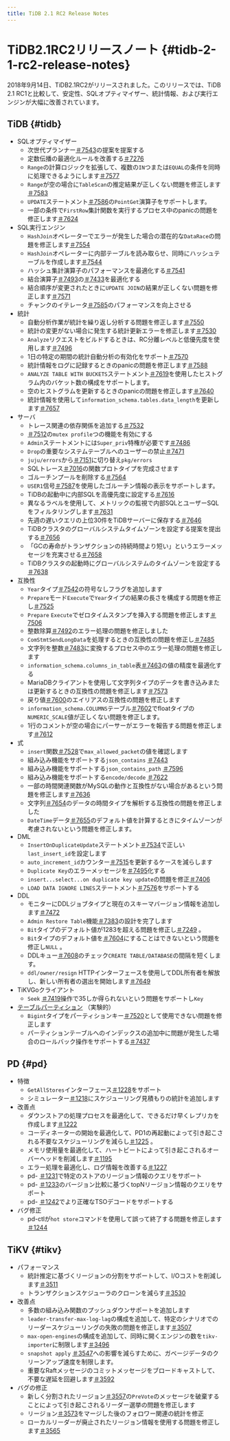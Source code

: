 ```yaml
---
title: TiDB 2.1 RC2 Release Notes
---
```


# TiDB2.1RC2リリースノート {#tidb-2-1-rc2-release-notes}

2018年9月14日、TiDB2.1RC2がリリースされました。このリリースでは、TiDB 2.1 RC1と比較して、安定性、SQLオプティマイザー、統計情報、および実行エンジンが大幅に改善されています。

## TiDB {#tidb}

-   SQLオプティマイザー
    -   次世代プランナー[＃7543](https://github.com/pingcap/tidb/pull/7543)の提案を提案する
    -   定数伝播の最適化ルールを改善する[＃7276](https://github.com/pingcap/tidb/pull/7276)
    -   `Range`の計算ロジックを拡張して、複数の`IN`つまたは`EQUAL`の条件を同時に処理できるようにします[＃7577](https://github.com/pingcap/tidb/pull/7577)
    -   `Range`が空の場合に`TableScan`の推定結果が正しくない問題を修正します[＃7583](https://github.com/pingcap/tidb/pull/7583)
    -   `UPDATE`ステートメント[＃7586](https://github.com/pingcap/tidb/pull/7586)の`PointGet`演算子をサポートします。
    -   一部の条件で`FirstRow`集計関数を実行するプロセス中のpanicの問題を修正します[＃7624](https://github.com/pingcap/tidb/pull/7624)
-   SQL実行エンジン
    -   `HashJoin`オペレーターでエラーが発生した場合の潜在的な`DataRace`の問題を修正します[＃7554](https://github.com/pingcap/tidb/pull/7554)
    -   `HashJoin`オペレーターに内部テーブルを読み取らせ、同時にハッシュテーブルを作成します[＃7544](https://github.com/pingcap/tidb/pull/7544)
    -   ハッシュ集計演算子のパフォーマンスを最適化する[＃7541](https://github.com/pingcap/tidb/pull/7541)
    -   結合演算子[＃7493](https://github.com/pingcap/tidb/pull/7493)の[＃7433](https://github.com/pingcap/tidb/pull/7433)を最適化する
    -   結合順序が変更されたときに`UPDATE JOIN`の結果が正しくない問題を修正します[＃7571](https://github.com/pingcap/tidb/pull/7571)
    -   チャンクのイテレータ[＃7585](https://github.com/pingcap/tidb/pull/7585)のパフォーマンスを向上させる
-   統計
    -   自動分析作業が統計を繰り返し分析する問題を修正します[＃7550](https://github.com/pingcap/tidb/pull/7550)
    -   統計の変更がない場合に発生する統計更新エラーを修正します[＃7530](https://github.com/pingcap/tidb/pull/7530)
    -   `Analyze`リクエストをビルドするときは、RC分離レベルと低優先度を使用します[＃7496](https://github.com/pingcap/tidb/pull/7496)
    -   1日の特定の期間の統計自動分析の有効化をサポート[＃7570](https://github.com/pingcap/tidb/pull/7570)
    -   統計情報をログに記録するときのpanicの問題を修正します[＃7588](https://github.com/pingcap/tidb/pull/7588)
    -   `ANALYZE TABLE WITH BUCKETS`ステートメント[＃7619](https://github.com/pingcap/tidb/pull/7619)を使用したヒストグラム内のバケット数の構成をサポートします。
    -   空のヒストグラムを更新するときのpanicの問題を修正します[＃7640](https://github.com/pingcap/tidb/pull/7640)
    -   統計情報を使用して`information_schema.tables.data_length`を更新します[＃7657](https://github.com/pingcap/tidb/pull/7657)
-   サーバ
    -   トレース関連の依存関係を追加する[＃7532](https://github.com/pingcap/tidb/pull/7532)
    -   [＃7512](https://github.com/pingcap/tidb/pull/7512)の`mutex profile`つの機能を有効にする
    -   `Admin`ステートメントには`Super_priv`特権が必要です[＃7486](https://github.com/pingcap/tidb/pull/7486)
    -   `Drop`の重要なシステムテーブルへのユーザーの禁止[＃7471](https://github.com/pingcap/tidb/pull/7471)
    -   `juju/errors`から[＃7151](https://github.com/pingcap/tidb/pull/7151)に切り替え`pkg/errors`
    -   SQLトレース[＃7016](https://github.com/pingcap/tidb/pull/7016)の関数プロトタイプを完成させます
    -   ゴルーチンプールを削除する[＃7564](https://github.com/pingcap/tidb/pull/7564)
    -   `USER1`信号[＃7587](https://github.com/pingcap/tidb/pull/7587)を使用したゴルーチン情報の表示をサポートします。
    -   TiDBの起動中に内部SQLを高優先度に設定する[＃7616](https://github.com/pingcap/tidb/pull/7616)
    -   異なるラベルを使用して、メトリックの監視で内部SQLとユーザーSQLをフィルタリングします[＃7631](https://github.com/pingcap/tidb/pull/7631)
    -   先週の遅いクエリの上位30件をTiDBサーバーに保存する[＃7646](https://github.com/pingcap/tidb/pull/7646)
    -   TiDBクラスタのグローバルシステムタイムゾーンを設定する提案を提出する[＃7656](https://github.com/pingcap/tidb/pull/7656)
    -   「GCの寿命がトランザクションの持続時間より短い」というエラーメッセージを充実させる[＃7658](https://github.com/pingcap/tidb/pull/7658)
    -   TiDBクラスタの起動時にグローバルシステムのタイムゾーンを設定する[＃7638](https://github.com/pingcap/tidb/pull/7638)
-   互換性
    -   `Year`タイプ[＃7542](https://github.com/pingcap/tidb/pull/7542)の符号なしフラグを追加します
    -   `Prepare`モード`Execute`で`Year`タイプの結果の長さを構成する問題を修正し[＃7525](https://github.com/pingcap/tidb/pull/7525)
    -   `Prepare` `Execute`でゼロタイムスタンプを挿入する問題を修正します[＃7506](https://github.com/pingcap/tidb/pull/7506)
    -   整数除算[＃7492](https://github.com/pingcap/tidb/pull/7492)のエラー処理の問題を修正しました
    -   `ComStmtSendLongData`を処理するときの互換性の問題を修正し[＃7485](https://github.com/pingcap/tidb/pull/7485)
    -   文字列を整数[＃7483](https://github.com/pingcap/tidb/pull/7483)に変換するプロセス中のエラー処理の問題を修正します
    -   `information_schema.columns_in_table`表[＃7463](https://github.com/pingcap/tidb/pull/7463)の値の精度を最適化する
    -   MariaDBクライアントを使用して文字列タイプのデータを書き込みまたは更新するときの互換性の問題を修正します[＃7573](https://github.com/pingcap/tidb/pull/7573)
    -   戻り値[＃7600](https://github.com/pingcap/tidb/pull/7600)のエイリアスの互換性の問題を修正します
    -   `information_schema.COLUMNS`テーブル[＃7602](https://github.com/pingcap/tidb/pull/7602)でfloatタイプの`NUMERIC_SCALE`値が正しくない問題を修正します。
    -   1行のコメントが空の場合にパーサーがエラーを報告する問題を修正します[＃7612](https://github.com/pingcap/tidb/pull/7612)
-   式
    -   `insert`関数[＃7528](https://github.com/pingcap/tidb/pull/7528)で`max_allowed_packet`の値を確認します
    -   組み込み機能をサポートする`json_contains` [＃7443](https://github.com/pingcap/tidb/pull/7443)
    -   組み込み機能をサポートする`json_contains_path` [＃7596](https://github.com/pingcap/tidb/pull/7596)
    -   組み込み機能をサポートする`encode/decode` [＃7622](https://github.com/pingcap/tidb/pull/7622)
    -   一部の時間関連関数がMySQLの動作と互換性がない場合があるという問題を修正します[＃7636](https://github.com/pingcap/tidb/pull/7636)
    -   文字列[＃7654](https://github.com/pingcap/tidb/pull/7654)のデータの時間タイプを解析する互換性の問題を修正しました
    -   `DateTime`データ[＃7655](https://github.com/pingcap/tidb/pull/7655)のデフォルト値を計算するときにタイムゾーンが考慮されないという問題を修正します。
-   DML
    -   `InsertOnDuplicateUpdate`ステートメント[＃7534](https://github.com/pingcap/tidb/pull/7534)で正しい`last_insert_id`を設定します
    -   `auto_increment_id`カウンター[＃7515](https://github.com/pingcap/tidb/pull/7515)を更新するケースを減らします
    -   `Duplicate Key`のエラーメッセージを[＃7495](https://github.com/pingcap/tidb/pull/7495)化する
    -   `insert...select...on duplicate key update`の問題を修正[＃7406](https://github.com/pingcap/tidb/pull/7406)
    -   `LOAD DATA IGNORE LINES`ステートメント[＃7576](https://github.com/pingcap/tidb/pull/7576)をサポートする
-   DDL
    -   モニターにDDLジョブタイプと現在のスキーマバージョン情報を追加します[＃7472](https://github.com/pingcap/tidb/pull/7472)
    -   `Admin Restore Table`機能[＃7383](https://github.com/pingcap/tidb/pull/7383)の設計を完了します
    -   `Bit`タイプのデフォルト値が1283を超える問題を修正し[＃7249](https://github.com/pingcap/tidb/pull/7249) 。
    -   `Bit`タイプのデフォルト値を[＃7604](https://github.com/pingcap/tidb/pull/7604)にすることはできないという問題を修正し`NULL` 。
    -   DDLキュー[＃7608](https://github.com/pingcap/tidb/pull/7608)のチェック`CREATE TABLE/DATABASE`の間隔を短くします。
    -   `ddl/owner/resign` HTTPインターフェースを使用してDDL所有者を解放し、新しい所有者の選出を開始します[＃7649](https://github.com/pingcap/tidb/pull/7649)
-   TiKVGoクライアント
    -   `Seek` [＃7419](https://github.com/pingcap/tidb/pull/7419)操作で35しか得られないという問題をサポートし`Key`
-   [テーブルパーティション](https://github.com/pingcap/tidb/projects/6) （実験的）
    -   `Bigint`タイプをパーティションキー[＃7520](https://github.com/pingcap/tidb/pull/7520)として使用できない問題を修正します
    -   パーティションテーブルへのインデックスの追加中に問題が発生した場合のロールバック操作をサポートする[＃7437](https://github.com/pingcap/tidb/pull/7437)

## PD {#pd}

-   特徴
    -   `GetAllStores`インターフェース[＃1228](https://github.com/pingcap/pd/pull/1228)をサポート
    -   シミュレーター[＃1218](https://github.com/pingcap/pd/pull/1218)にスケジューリング見積もりの統計を追加します
-   改善点
    -   ダウンストアの処理プロセスを最適化して、できるだけ早くレプリカを作成します[＃1222](https://github.com/pingcap/pd/pull/1222)
    -   コーディネーターの開始を最適化して、PD1の再起動によって引き起こされる不要なスケジューリングを減らし[＃1225](https://github.com/pingcap/pd/pull/1225) 。
    -   メモリ使用量を最適化して、ハートビートによって引き起こされるオーバーヘッドを削減します[＃1195](https://github.com/pingcap/pd/pull/1195)
    -   エラー処理を最適化し、ログ情報を改善する[＃1227](https://github.com/pingcap/pd/pull/1227)
    -   pd- [＃1231](https://github.com/pingcap/pd/pull/1231)で特定のストアのリージョン情報のクエリをサポート
    -   pd- [＃1233](https://github.com/pingcap/pd/pull/1233)のバージョン比較に基づくtopNリージョン情報のクエリをサポート
    -   pd- [＃1242](https://github.com/pingcap/pd/pull/1242)でより正確なTSOデコードをサポートする
-   バグ修正
    -   pd-ctlが`hot store`コマンドを使用して誤って終了する問題を修正します[＃1244](https://github.com/pingcap/pd/pull/1244)

## TiKV {#tikv}

-   パフォーマンス
    -   統計推定に基づくリージョンの分割をサポートして、I/Oコストを削減します[＃3511](https://github.com/tikv/tikv/pull/3511)
    -   トランザクションスケジューラのクローンを減らす[＃3530](https://github.com/tikv/tikv/pull/3530)
-   改善点
    -   多数の組み込み関数のプッシュダウンサポートを追加します
    -   `leader-transfer-max-log-lag`の構成を追加して、特定のシナリオでのリーダースケジューリングの失敗の問題を修正します[＃3507](https://github.com/tikv/tikv/pull/3507)
    -   `max-open-engines`の構成を追加して、同時に開くエンジンの数を`tikv-importer`に制限します[＃3496](https://github.com/tikv/tikv/pull/3496)
    -   `snapshot apply` [＃3547](https://github.com/tikv/tikv/pull/3547)への影響を減らすために、ガベージデータのクリーンアップ速度を制限します。
    -   重要なRaftメッセージのコミットメッセージをブロードキャストして、不要な遅延を回避します[＃3592](https://github.com/tikv/tikv/pull/3592)
-   バグの修正
    -   新しく分割されたリージョン[＃3557](https://github.com/tikv/tikv/pull/3557)の`PreVote`のメッセージを破棄することによって引き起こされるリーダー選挙の問題を修正します
    -   リージョン[＃3573](https://github.com/tikv/tikv/pull/3573)をマージした後のフォロワー関連の統計を修正
    -   ローカルリーダーが廃止されたリージョン情報を使用する問題を修正します[＃3565](https://github.com/tikv/tikv/pull/3565)

